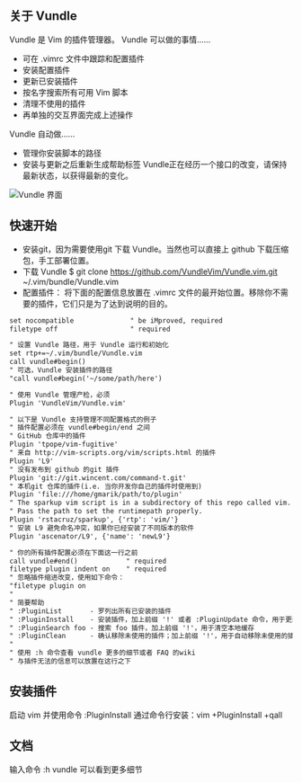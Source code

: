 ## 关于 Vundle ##
Vundle 是 Vim 的插件管理器。
Vundle 可以做的事情……
- 可在 .vimrc 文件中跟踪和配置插件
- 安装配置插件
- 更新已安装插件
- 按名字搜索所有可用 Vim 脚本
- 清理不使用的插件
- 再单独的交互界面完成上述操作

Vundle 自动做……
- 管理你安装脚本的路径
- 安装与更新之后重新生成帮助标签
Vundle正在经历一个接口的改变，请保持最新状态，以获得最新的变化。

![Vundle 界面](https://camo.githubusercontent.com/bc559468e6623d18947ced1ef353f68f6116e45a/687474703a2f2f692e696d6775722e636f6d2f527565683743632e706e67)

## 快速开始 ##
- 安装git，因为需要使用git 下载 Vundle。当然也可以直接上 github 下载压缩包，手工部署位置。
- 下载 Vundle
        $ git clone https://github.com/VundleVim/Vundle.vim.git ~/.vim/bundle/Vundle.vim
- 配置插件：
        将下面的配置信息放置在 .vimrc 文件的最开始位置。移除你不需要的插件，它们只是为了达到说明的目的。
```XML
set nocompatible              " be iMproved, required
filetype off                  " required

" 设置 Vundle 路径，用于 Vundle 运行和初始化
set rtp+=~/.vim/bundle/Vundle.vim
call vundle#begin()
" 可选，Vundle 安装插件的路径
"call vundle#begin('~/some/path/here')

" 使用 Vundle 管理产检，必须
Plugin 'VundleVim/Vundle.vim'

" 以下是 Vundle 支持管理不同配置格式的例子
" 插件配置必须在 vundle#begin/end 之间
" GitHub 仓库中的插件
Plugin 'tpope/vim-fugitive'
" 来自 http://vim-scripts.org/vim/scripts.html 的插件
Plugin 'L9'
" 没有发布到 github 的git 插件
Plugin 'git://git.wincent.com/command-t.git'
" 本机git 仓库的插件(i.e. 当你开发你自己的插件时使用到)
Plugin 'file:///home/gmarik/path/to/plugin'
" The sparkup vim script is in a subdirectory of this repo called vim.
" Pass the path to set the runtimepath properly.
Plugin 'rstacruz/sparkup', {'rtp': 'vim/'}
" 安装 L9 避免命名冲突，如果你已经安装了不同版本的软件
Plugin 'ascenator/L9', {'name': 'newL9'}

" 你的所有插件配置必须在下面这一行之前
call vundle#end()            " required
filetype plugin indent on    " required
" 忽略插件缩进改变，使用如下命令：
"filetype plugin on
"
" 简要帮助
" :PluginList       - 罗列出所有已安装的插件
" :PluginInstall    - 安装插件，加上前缀 '!' 或者 :PluginUpdate 命令，用于更新插件
" :PluginSearch foo - 搜索 foo 插件，加上前缀 '!'，用于清空本地缓存
" :PluginClean      - 确认移除未使用的插件；加上前缀 '!'，用于自动移除未使用的插件
"
" 使用 :h 命令查看 vundle 更多的细节或者 FAQ 的wiki
" 与插件无法的信息可以放置在这行之下
```
## 安装插件 ##
启动 vim 并使用命令 :PluginInstall
通过命令行安装：vim +PluginInstall +qall

## 文档 ##
输入命令 :h vundle 可以看到更多细节

